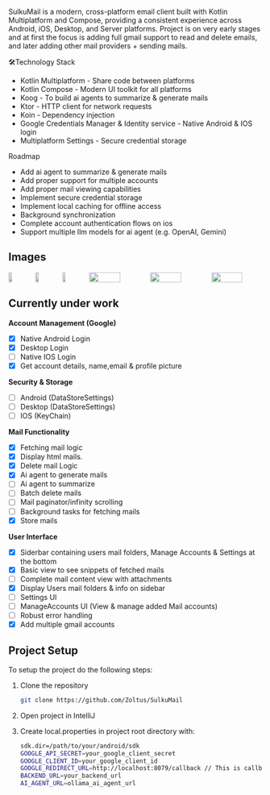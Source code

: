 SulkuMail is a modern, cross-platform email client built with Kotlin Multiplatform and Compose, providing a consistent experience across Android, iOS, Desktop, and Server platforms.
Project is on very early stages and at first the focus is adding full gmail support to read and delete emails, and later adding other mail providers + sending mails.

🛠Technology Stack
- Kotlin Multiplatform - Share code between platforms
- Kotlin Compose - Modern UI toolkit for all platforms
- Koog - To build ai agents to summarize & generate mails 
- Ktor - HTTP client for network requests
- Koin - Dependency injection
- Google Credentials Manager & Identity service - Native Android & IOS login
- Multiplatform Settings - Secure credential storage

Roadmap
- Add ai agent to summarize & generate mails
- Add proper support for multiple accounts
- Add proper mail viewing capabilities
- Implement secure credential storage
- Implement local caching for offline access
- Background synchronization
- Complete account authentication flows on ios
- Support multiple llm models for ai agent (e.g. OpenAI, Gemini)

## Images

<div style="display: flex; gap: 20px;">
   <img src="https://github.com/user-attachments/assets/f86cb548-6dd3-4d24-b117-159e74db3d45" width="20%">
   <img src="https://github.com/user-attachments/assets/a144c132-fc21-4dae-a560-f7ec74bd9347" width="20%">
   <img src="https://github.com/user-attachments/assets/3d0c0951-7963-44fd-a7b0-3e22259236d6" width="20%">
   <img src="https://github.com/user-attachments/assets/caec22b1-4fc6-48ef-a015-a4d9c13ef904" width="61%">
   <img src="https://github.com/user-attachments/assets/89965864-36b9-43c4-a267-e1b5a339e7b5" width="61%">
   <img src="https://github.com/user-attachments/assets/27765233-d84f-419c-ba38-02b0faa42370" width="61%">
</div>

## Currently under work
**Account Management (Google)**
  - [x] Native Android Login
  - [x] Desktop Login
  - [ ] Native IOS Login
  - [x] Get account details, name,email & profile picture

**Security & Storage**
  - [ ] Android (DataStoreSettings)
  - [ ] Desktop (DataStoreSettings)
  - [ ] IOS (KeyChain)

**Mail Functionality**
  - [X] Fetching mail logic
  - [X] Display html mails.
  - [X] Delete mail Logic
  - [X] Ai agent to generate mails
  - [ ] Ai agent to summarize
  - [ ] Batch delete mails
  - [ ] Mail paginator/infinity scrolling
  - [ ] Background tasks for fetching mails
  - [X] Store mails

**User Interface**
  - [X] Siderbar containing users mail folders, Manage Accounts & Settings at the bottom
  - [X] Basic view to see snippets of fetched mails
  - [ ] Complete mail content view with attachments
  - [X] Display Users mail folders & info on sidebar
  - [ ] Settings UI
  - [ ] ManageAccounts UI (View & manage added Mail accounts)
- [ ] Robust error handling
- [X] Add multiple gmail accounts

## Project Setup
To setup the project do the following steps:

1. Clone the repository
     ```sh
    git clone https://github.com/Zoltus/SulkuMail
   ```

2. Open project in IntelliJ
3. Create local.properties in project root directory with:
     ```sh
    sdk.dir=/path/to/your/android/sdk
    GOOGLE_API_SECRET=your_google_client_secret
    GOOGLE_CLIENT_ID=your_google_client_id
    GOOGLE_REDIRECT_URL=http://localhost:8079/callback // This is callback url for the jvm, jvm hosts own http server to receive google auth code, no need to change
    BACKEND_URL=your_backend_url
    AI_AGENT_URL=ollama_ai_agent_url
   ```

